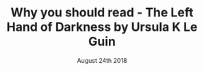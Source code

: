 ---
layout: ampstory
title: Why you should read - The Left Hand of Darkness by Ursula K Le Guin
date: August 24th 2018
cover:
   title: Why you should read&#58; The Left Hand of Darkness by Ursula K Le Guin
   subtitle: A beautiful book, but best read in the depths of winter
pages: 
 - background: http://z2-ec2.images-amazon.com/images/P/B00YBA7PGW._SX_SCRMZZZZZZZ_V196021930_.jpg
 - layout: thirds
   middle: <h2>The left hand of darkness is a wonderful book. Full of human & alien struggling...</h2>
 - layout: thirds
   middle: "<h2>Let's take a look at the book through the lens of it's various covers:</h2>"   
 - background: https://bloximages.chicago2.vip.townnews.com/dailyuw.com/content/tncms/assets/v3/editorial/3/c2/3c22c40a-fcec-11e7-9cd0-afc065ba665a/5a61a158bec82.image.jpg 
 - background: https://upload.wikimedia.org/wikipedia/en/8/88/TheLeftHandOfDarkness1stEd.jpg  
 - background: https://www.lwcurrey.com/pictures/111270.jpg?v=1192371414
 - background: /images/lefthanddarknesscover.jpg 
 - layout: thirds
   middle: "<h2>To learn which questions are unanswerable, and not to answer them: this skill is most needful in times of stress and darkness.</h2>"
           
---